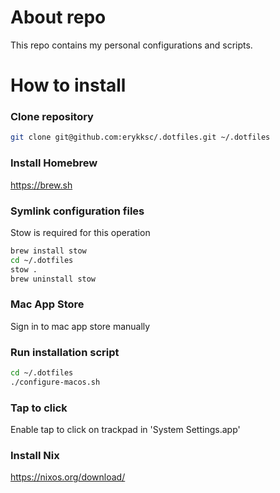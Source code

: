 # About repo
This repo contains my personal configurations and scripts.

# How to install

### Clone repository
```zsh
git clone git@github.com:erykksc/.dotfiles.git ~/.dotfiles
```

### Install Homebrew
https://brew.sh

### Symlink configuration files
Stow is required for this operation
```zsh
brew install stow
cd ~/.dotfiles
stow .
brew uninstall stow
```

### Mac App Store
Sign in to mac app store manually

### Run installation script
```zsh
cd ~/.dotfiles
./configure-macos.sh
```

### Tap to click
Enable tap to click on trackpad in 'System Settings.app'


### Install Nix
https://nixos.org/download/

